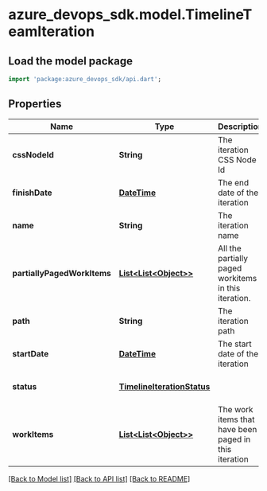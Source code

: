# azure_devops_sdk.model.TimelineTeamIteration

## Load the model package
```dart
import 'package:azure_devops_sdk/api.dart';
```

## Properties
Name | Type | Description | Notes
------------ | ------------- | ------------- | -------------
**cssNodeId** | **String** | The iteration CSS Node Id | [optional] [default to null]
**finishDate** | [**DateTime**](DateTime.md) | The end date of the iteration | [optional] [default to null]
**name** | **String** | The iteration name | [optional] [default to null]
**partiallyPagedWorkItems** | [**List&lt;List&lt;Object&gt;&gt;**](List.md) | All the partially paged workitems in this iteration. | [optional] [default to []]
**path** | **String** | The iteration path | [optional] [default to null]
**startDate** | [**DateTime**](DateTime.md) | The start date of the iteration | [optional] [default to null]
**status** | [**TimelineIterationStatus**](TimelineIterationStatus.md) |  | [optional] [default to null]
**workItems** | [**List&lt;List&lt;Object&gt;&gt;**](List.md) | The work items that have been paged in this iteration | [optional] [default to []]

[[Back to Model list]](../README.md#documentation-for-models) [[Back to API list]](../README.md#documentation-for-api-endpoints) [[Back to README]](../README.md)


